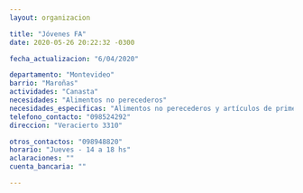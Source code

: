 ```yaml
---
layout: organizacion

title: "Jóvenes FA"
date: 2020-05-26 20:22:32 -0300

fecha_actualizacion: "6/04/2020"

departamento: "Montevideo"
barrio: "Maroñas"
actividades: "Canasta"
necesidades: "Alimentos no perecederos"
necesidades_especificas: "Alimentos no perecederos y artículos de primera necesidad"
telefono_contacto: "098524292"
direccion: "Veracierto 3310"

otros_contactos: "098948820"
horario: "Jueves - 14 a 18 hs"
aclaraciones: ""
cuenta_bancaria: ""

---
```

